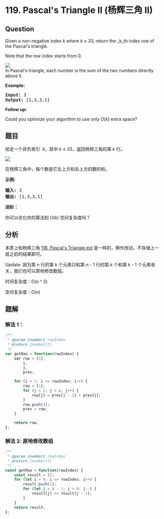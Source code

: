 # 119. Pascal&#39;s Triangle II (杨辉三角 II)

## Question

Given a non-negative index *k* where _k_ ≤ 33, return the \_k_th index row of the Pascal's triangle.

Note that the row index starts from 0.

![](https://upload.wikimedia.org/wikipedia/commons/0/0d/PascalTriangleAnimated2.gif)  
In Pascal's triangle, each number is the sum of the two numbers directly above it.

**Example:**

<pre><strong>Input:</strong> 3
<strong>Output:</strong> [1,3,3,1]
</pre>

**Follow up:**

Could you optimize your algorithm to use only _O_(_k_) extra space?

## 题目

给定一个非负索引  *k*，其中 *k* ≤ 33，返回杨辉三角的第 _k_ 行。

![](https://upload.wikimedia.org/wikipedia/commons/0/0d/PascalTriangleAnimated2.gif)

在杨辉三角中，每个数是它左上方和右上方的数的和。

**示例:**

<pre><strong>输入:</strong> 3
<strong>输出:</strong> [1,3,3,1]
</pre>

**进阶：**

你可以优化你的算法到 _O_(_k_) 空间复杂度吗？

## 分析

本质上和杨辉三角 [118. Pascal's Triangle.md](./118.%20Pascal's%20Triangle.md) 是一样的，稍作改动，不存储上一层之前的结果即可。

Update: 因为第 n 行的第 k 个元素只和第 n - 1 行的第 k 个和第 k - 1 个元素有关，我们也可以原地修改数组。

时间复杂度：O(n ^ 2)

空间复杂度：O(n)

## 题解

### 解法 1：

```javascript
/**
 * @param {number} rowIndex
 * @return {number[]}
 */
var getRow = function(rowIndex) {
    var row = [1],
        i,
        j,
        prev;

    for (i = 1; i <= rowIndex; i++) {
        row = [1];
        for (j = 1; j < i; j++) {
            row[j] = prev[j - 1] + prev[j];
        }
        row.push(1);
        prev = row;
    }

    return row;
};
```

### 解法 2: 原地修改数组

```javascript
/**
 * @param {number} rowIndex
 * @return {number[]}
 */
const getRow = function(rowIndex) {
    const result = [];
    for (let i = 0; i <= rowIndex; i++) {
        result.push(1);
        for (let j = i - 1; j > 0; j--) {
            result[j] += result[j - 1];
        }
    }
    return result;
};
```
